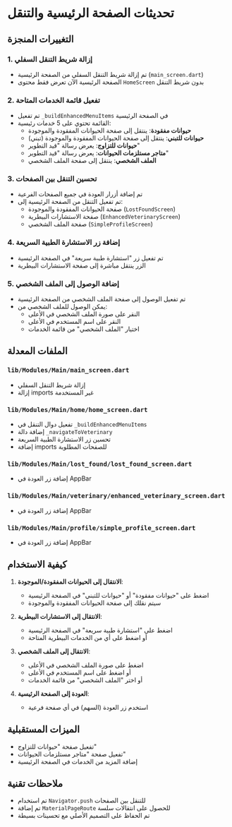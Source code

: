 # تحديثات الصفحة الرئيسية والتنقل

## التغييرات المنجزة

### 1. إزالة شريط التنقل السفلي
- تم إزالة شريط التنقل السفلي من الصفحة الرئيسية (`main_screen.dart`)
- الصفحة الرئيسية الآن تعرض فقط محتوى `HomeScreen` بدون شريط التنقل

### 2. تفعيل قائمة الخدمات المتاحة
- تم تفعيل `_buildEnhancedMenuItems` في الصفحة الرئيسية
- القائمة تحتوي على 5 خدمات رئيسية:
  - **حيوانات مفقودة**: ينتقل إلى صفحة الحيوانات المفقودة والموجودة
  - **حيوانات للتبني**: ينتقل إلى صفحة الحيوانات المفقودة والموجودة (تبني)
  - **حيوانات للتزاوج**: يعرض رسالة "قيد التطوير"
  - **متاجر مستلزمات الحيوانات**: يعرض رسالة "قيد التطوير"
  - **الملف الشخصي**: ينتقل إلى صفحة الملف الشخصي

### 3. تحسين التنقل بين الصفحات
- تم إضافة أزرار العودة في جميع الصفحات الفرعية
- تم تفعيل التنقل من الصفحة الرئيسية إلى:
  - صفحة الحيوانات المفقودة والموجودة (`LostFoundScreen`)
  - صفحة الاستشارات البيطرية (`EnhancedVeterinaryScreen`)
  - صفحة الملف الشخصي (`SimpleProfileScreen`)

### 4. إضافة زر الاستشارة الطبية السريعة
- تم تفعيل زر "استشارة طبية سريعة" في الصفحة الرئيسية
- الزر ينتقل مباشرة إلى صفحة الاستشارات البيطرية

### 5. إضافة الوصول إلى الملف الشخصي
- تم تفعيل الوصول إلى صفحة الملف الشخصي من الصفحة الرئيسية
- يمكن الوصول للملف الشخصي من:
  - النقر على صورة الملف الشخصي في الأعلى
  - النقر على اسم المستخدم في الأعلى
  - اختيار "الملف الشخصي" من قائمة الخدمات

## الملفات المعدلة

### `lib/Modules/Main/main_screen.dart`
- إزالة شريط التنقل السفلي
- إزالة imports غير المستخدمة

### `lib/Modules/Main/home/home_screen.dart`
- تفعيل دوال التنقل في `_buildEnhancedMenuItems`
- إضافة دالة `_navigateToVeterinary`
- تحسين زر الاستشارة الطبية السريعة
- إضافة imports للصفحات المطلوبة

### `lib/Modules/Main/lost_found/lost_found_screen.dart`
- إضافة زر العودة في AppBar

### `lib/Modules/Main/veterinary/enhanced_veterinary_screen.dart`
- إضافة زر العودة في AppBar

### `lib/Modules/Main/profile/simple_profile_screen.dart`
- إضافة زر العودة في AppBar

## كيفية الاستخدام

1. **الانتقال إلى الحيوانات المفقودة/الموجودة**:
   - اضغط على "حيوانات مفقودة" أو "حيوانات للتبني" في الصفحة الرئيسية
   - سيتم نقلك إلى صفحة الحيوانات المفقودة والموجودة

2. **الانتقال إلى الاستشارات البيطرية**:
   - اضغط على "استشارة طبية سريعة" في الصفحة الرئيسية
   - أو اضغط على أي من الخدمات البيطرية المتاحة

3. **الانتقال إلى الملف الشخصي**:
   - اضغط على صورة الملف الشخصي في الأعلى
   - أو اضغط على اسم المستخدم في الأعلى
   - أو اختر "الملف الشخصي" من قائمة الخدمات

4. **العودة إلى الصفحة الرئيسية**:
   - استخدم زر العودة (السهم) في أي صفحة فرعية

## الميزات المستقبلية

- تفعيل صفحة "حيوانات للتزاوج"
- تفعيل صفحة "متاجر مستلزمات الحيوانات"
- إضافة المزيد من الخدمات في الصفحة الرئيسية

## ملاحظات تقنية

- تم استخدام `Navigator.push` للتنقل بين الصفحات
- تم إضافة `MaterialPageRoute` للحصول على انتقالات سلسة
- تم الحفاظ على التصميم الأصلي مع تحسينات بسيطة 